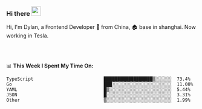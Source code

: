 ### Hi there <img src="https://media.giphy.com/media/hvRJCLFzcasrR4ia7z/giphy.gif" width="25px">

<!-- ![visitors](https://visitor-badge.glitch.me/badge?page_id=dislfyer.dislfyer) -->

Hi, I'm Dylan, a Frontend Developer 🚀 from China, 🏠 base in shanghai. Now working in Tesla.

<br/>
<br/>

📊 **This Week I Spent My Time On:**


<!--START_SECTION:waka-->

```text
TypeScript                          ██████████████████▒░░░░░░  73.4%
Go                                  ███░░░░░░░░░░░░░░░░░░░░░░  11.08%
YAML                                █▒░░░░░░░░░░░░░░░░░░░░░░░  5.44%
JSON                                █░░░░░░░░░░░░░░░░░░░░░░░░  3.31%
Other                               ▒░░░░░░░░░░░░░░░░░░░░░░░░  1.99%
```

<!--END_SECTION:waka-->

<!--
**About Me:**
 -->
